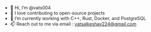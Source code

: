 - 👋 Hi, I’m @vats004
- 👀 I love contributing to open-source projects
- 🌱 I’m currently working with C++, Rust, Docker, and PostgreSQL
- 📫 Reach out to me via email : vatsalkeshav224@gmail.com

<!---
vats004/vats004 is a ✨ special ✨ repository because its `README.md` (this file) appears on your GitHub profile.
You can click the Preview link to take a look at your changes.
--->
